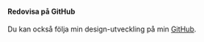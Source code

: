 #### Redovisa på GitHub

Du kan också följa min design-utveckling på min [GitHub](https://github.com/Afshiiin/designv2).
